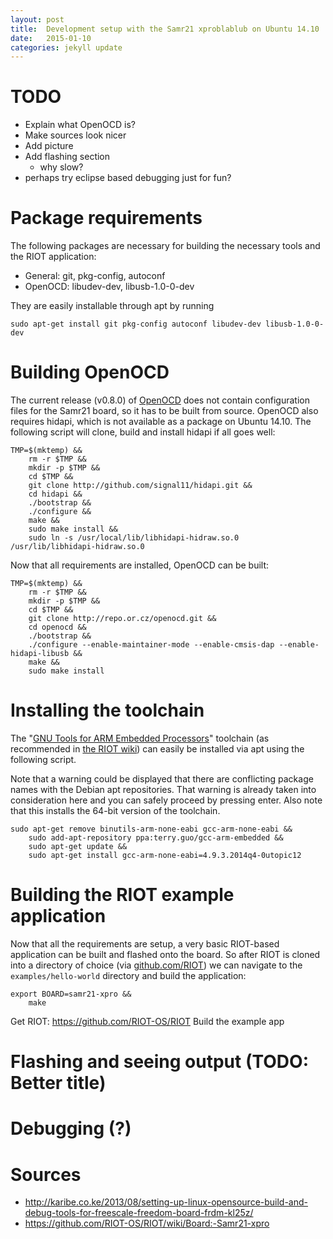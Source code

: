 ```yaml
---
layout: post
title:  Development setup with the Samr21 xproblablub on Ubuntu 14.10
date:   2015-01-10
categories: jekyll update
---
```


# TODO

* Explain what OpenOCD is?
* Make sources look nicer
* Add picture
* Add flashing section
    * why slow?
* perhaps try eclipse based debugging just for fun?




# Package requirements

The following packages are necessary for building the necessary tools and the RIOT application:

* General: git, pkg-config, autoconf
* OpenOCD: libudev-dev, libusb-1.0-0-dev

They are easily installable through apt by running

    sudo apt-get install git pkg-config autoconf libudev-dev libusb-1.0-0-dev




# Building OpenOCD

The current release (v0.8.0) of [OpenOCD](http://openocd.sourceforge.net/) does not contain configuration files for the Samr21 board, so it has to be built from source. OpenOCD also requires hidapi, which is not available as a package on Ubuntu 14.10. The following script will clone, build and install hidapi if all goes well:

    TMP=$(mktemp) &&
        rm -r $TMP &&
        mkdir -p $TMP &&
        cd $TMP &&
        git clone http://github.com/signal11/hidapi.git &&
        cd hidapi &&
        ./bootstrap &&
        ./configure &&
        make &&
        sudo make install &&
        sudo ln -s /usr/local/lib/libhidapi-hidraw.so.0 /usr/lib/libhidapi-hidraw.so.0

Now that all requirements are installed, OpenOCD can be built:

    TMP=$(mktemp) &&
        rm -r $TMP &&
        mkdir -p $TMP &&
        cd $TMP &&
        git clone http://repo.or.cz/openocd.git &&
        cd openocd &&
        ./bootstrap &&
        ./configure --enable-maintainer-mode --enable-cmsis-dap --enable-hidapi-libusb &&
        make &&
        sudo make install




# Installing the toolchain

The "[GNU Tools for ARM Embedded Processors](https://launchpad.net/gcc-arm-embedded)" toolchain (as recommended in [the RIOT wiki](https://github.com/RIOT-OS/RIOT/wiki/Board:-Samr21-xpro)) can easily be installed via apt using the following script.

Note that a warning could be displayed that there are conflicting package names with the Debian apt repositories. That warning is already taken into consideration here and you can safely proceed by pressing enter. Also note that this installs the 64-bit version of the toolchain.

    sudo apt-get remove binutils-arm-none-eabi gcc-arm-none-eabi &&
        sudo add-apt-repository ppa:terry.guo/gcc-arm-embedded &&
        sudo apt-get update &&
        sudo apt-get install gcc-arm-none-eabi=4.9.3.2014q4-0utopic12




# Building the RIOT example application

Now that all the requirements are setup, a very basic RIOT-based application can be built and flashed onto the board. So after RIOT is cloned into a directory of choice (via [github.com/RIOT](https://github.com/RIOT-OS/RIOT)) we can navigate to the `examples/hello-world` directory and build the application:

    export BOARD=samr21-xpro &&
        make

Get RIOT: https://github.com/RIOT-OS/RIOT
Build the example app


# Flashing and seeing output (TODO: Better title)

# Debugging (?)


# Sources

* http://karibe.co.ke/2013/08/setting-up-linux-opensource-build-and-debug-tools-for-freescale-freedom-board-frdm-kl25z/
* https://github.com/RIOT-OS/RIOT/wiki/Board:-Samr21-xpro
